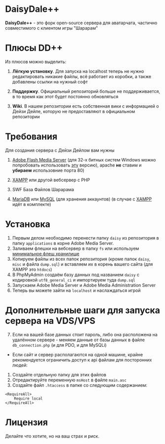 # DaisyDale++

**DaisyDale++** - это форк open-source сервера для аватарчата, частично совместимого с клиентом игры "Шарарам"

# Плюсы DD++
Из плюсов можно выделить:

1. **Лёгкую установку**. Для запуска на localhost теперь не нужно редактировать никакие файлы, всё работает из коробки, а также добавлены ссылки на нужный софт

2. **Поддержку**. Официальный репозиторий больше не поддерживается, в то время как этот будет постоянно обновляться

3. **Wiki**. В нашем репозитории есть собственная вики с информацией о Дейзи Дейле, которую не предоставляют в официальном репозитории 

# Требования
Для создания сервера с Дейзи Дейлом вам нужны

1. [Adobe Flash Media Server](https://share.dmca.gripe/4bzjnhFhWsBzgscD.zip) (для 32-х битных систем Windows можно попробовать использовать [эту](https://u.to/asXsFA) версию), apache **не** ставим и **убираем** использовние порта 80)

2. [XAMPP](https://bit.ly/2TgobyD) или другой вебсервер с PHP

3. SWF База Файлов Шарарама 

4. [MariaDB](https://mariadb.org/download/) или [MySQL](https://dev.mysql.com/downloads/mysql/) (для хранения аккаунтов) (в случае с [XAMPP](https://bit.ly/2TgobyD) идёт в комплекте)

# Установка

1. Первым делом необходимо перенести папку `daisy` из репозитория в папку `applications` в корне Adobe Media Server.
2. Заливаем флешки на вебсервер в папку `fs` или используем [минимальное флеш хранилище](https://github.com/123jjck/ddplusplus/tree/master/misc/minfs)
3. Копируем файлы из всех папок репозитория (кроме папок `daisy`, `misc` и файла `dump.sql`) и вставляем их в корень вашего сайта (для XAMPP это `htdocs`)
4. В PhpMyAdmin создаём базу данных под названием `daisy` с кодировкой `utf8_general_ci` и импортируем туда `dump.sql`
5. Запускаем Adobe Media Server и Adobe Media Administration Server
6. Теперь вы можете зайти на `localhost` и наслаждаться игрой

# Дополнительные шаги для запуска сервера на VDS/VPS
7. Если на вашей базе данных стоит пароль, либо она расположена на удалённом сервере - меняем данные от базы данных в файле `db_connection.php` (и для PDO, и для MySQLi)
* Если сайт и сервер располагаются на одной машине, крайне рекомендуется ограничить доступ к api файлам для посторонних людей:
1. Создайте отдельную папку для этих файлов 
2. Отредактируйте переменную `msHost` в файле `main.asc`
3. Создайте файл `.htaccess` в папке со следующим содержанием:
```
<RequireAll>
    Require local
</RequireAll>
```
# Лицензия

Делайте что хотите, но на ваш страх и риск.

